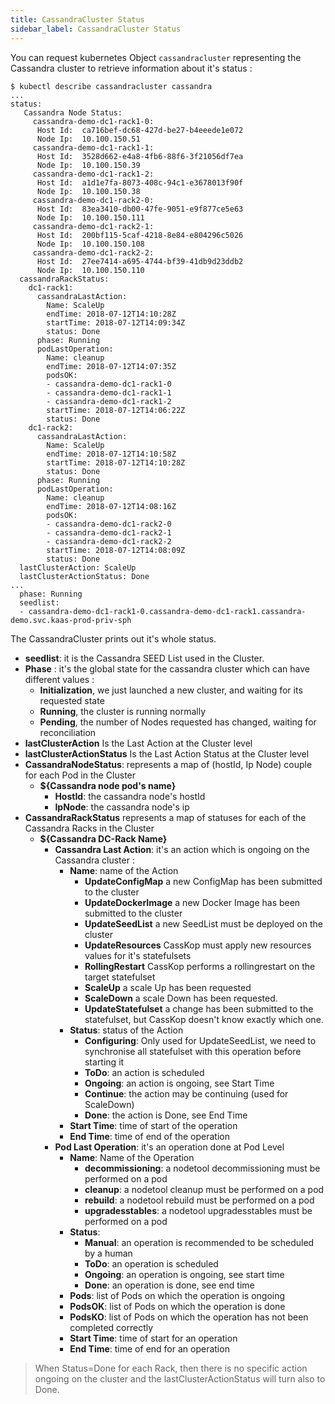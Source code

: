 ```yaml
---
title: CassandraCluster Status
sidebar_label: CassandraCluster Status
---
```


You can request kubernetes Object `cassandracluster` representing the Cassandra cluster to retrieve information about
it's status :

```
$ kubectl describe cassandracluster cassandra
...
status:
   Cassandra Node Status:
     cassandra-demo-dc1-rack1-0:
      Host Id:  ca716bef-dc68-427d-be27-b4eeede1e072
      Node Ip:  10.100.150.51
     cassandra-demo-dc1-rack1-1:
      Host Id:  3528d662-e4a8-4fb6-88f6-3f21056df7ea
      Node Ip:  10.100.150.39
     cassandra-demo-dc1-rack1-2:
      Host Id:  a1d1e7fa-8073-408c-94c1-e3678013f90f
      Node Ip:  10.100.150.38
     cassandra-demo-dc1-rack2-0:
      Host Id:  83ea3410-db00-47fe-9051-e9f877ce5e63
      Node Ip:  10.100.150.111
     cassandra-demo-dc1-rack2-1:
      Host Id:  200bf115-5caf-4218-8e84-e804296c5026
      Node Ip:  10.100.150.108
     cassandra-demo-dc1-rack2-2:
      Host Id:  27ee7414-a695-4744-bf39-41db9d23ddb2
      Node Ip:  10.100.150.110
  cassandraRackStatus:
    dc1-rack1:
      cassandraLastAction:
        Name: ScaleUp
        endTime: 2018-07-12T14:10:28Z
        startTime: 2018-07-12T14:09:34Z
        status: Done
      phase: Running
      podLastOperation:
        Name: cleanup
        endTime: 2018-07-12T14:07:35Z
        podsOK:
        - cassandra-demo-dc1-rack1-0
        - cassandra-demo-dc1-rack1-1
        - cassandra-demo-dc1-rack1-2
        startTime: 2018-07-12T14:06:22Z
        status: Done
    dc1-rack2:
      cassandraLastAction:
        Name: ScaleUp
        endTime: 2018-07-12T14:10:58Z
        startTime: 2018-07-12T14:10:28Z
        status: Done
      phase: Running
      podLastOperation:
        Name: cleanup
        endTime: 2018-07-12T14:08:16Z
        podsOK:
        - cassandra-demo-dc1-rack2-0
        - cassandra-demo-dc1-rack2-1
        - cassandra-demo-dc1-rack2-2
        startTime: 2018-07-12T14:08:09Z
        status: Done
  lastClusterAction: ScaleUp
  lastClusterActionStatus: Done        
...
  phase: Running
  seedlist:
  - cassandra-demo-dc1-rack1-0.cassandra-demo-dc1-rack1.cassandra-demo.svc.kaas-prod-priv-sph
```

The CassandraCluster prints out it's whole status.

- **seedlist**: it is the Cassandra SEED List used in the Cluster.
- **Phase** : it's the global state for the cassandra cluster which can have different values :
    - **Initialization**, we just launched a new cluster, and waiting for its requested state
    - **Running**, the cluster is running normally
    - **Pending**, the number of Nodes requested has changed, waiting for reconciliation
- **lastClusterAction** Is the Last Action at the Cluster level
- **lastClusterActionStatus** Is the Last Action Status at the Cluster level
- **CassandraNodeStatus**: represents a map of (hostId, Ip Node) couple for each Pod in the Cluster
  - **$\{Cassandra node pod's name\}**
    - **HostId**: the cassandra node's hostId
    - **IpNode**: the cassandra node's ip
- **CassandraRackStatus** represents a map of statuses for each of the Cassandra Racks in the Cluster
  - **$\{Cassandra DC-Rack Name\}**
    - **Cassandra Last Action**: it's an action which is ongoing on the Cassandra cluster :
        - **Name**: name of the Action
            - **UpdateConfigMap** a new ConfigMap has been submitted to the cluster
            - **UpdateDockerImage** a new Docker Image has been submitted to the cluster
            - **UpdateSeedList** a new SeedList must be deployed on the cluster
            - **UpdateResources** CassKop must apply new resources values for it's statefulsets            
            - **RollingRestart** CassKop performs a rollingrestart on the target statefulset
            - **ScaleUp** a scale Up has been requested
            - **ScaleDown** a scale Down has been requested.
            - **UpdateStatefulset** a change has been submitted to the statefulset, but CassKop doesn't know exactly
              which one.              
        - **Status**: status of the Action
            - **Configuring**: Only used for UpdateSeedList, we need to synchronise all statefulset with this operation before starting it
            - **ToDo**: an action is scheduled
            - **Ongoing**: an action is ongoing, see Start Time
            - **Continue**: the action may be continuing (used for ScaleDown)
            - **Done**: the action is Done, see End Time
        - **Start Time**: time of start of the operation
        - **End Time**: time of end of the operation
    - **Pod Last Operation**: it's an operation done at Pod Level
        - **Name**: Name of the Operation
            - **decommissioning**: a nodetool decommissioning must be performed on a pod
            - **cleanup**: a nodetool cleanup must be performed on a pod
            - **rebuild**: a nodetool rebuild must be performed on a pod
            - **upgradesstables**: a nodetool upgradesstables must be performed on a pod            
        - **Status**:
            - **Manual**: an operation is recommended to be scheduled by a human
            - **ToDo**: an operation is scheduled    
            - **Ongoing**: an operation is ongoing, see start time
            - **Done**: an operation is done, see end time
        - **Pods**: list of Pods on which the operation is ongoing
        - **PodsOK**: list of Pods on which the operation is done
        - **PodsKO**: list of Pods on which the operation has not been completed correctly
        - **Start Time**: time of start for an operation
        - **End Time**: time of end for an operation        
  
> When Status=Done for each Rack, then there is no specific action ongoing on the cluster and the
> lastClusterActionStatus will turn also to Done.